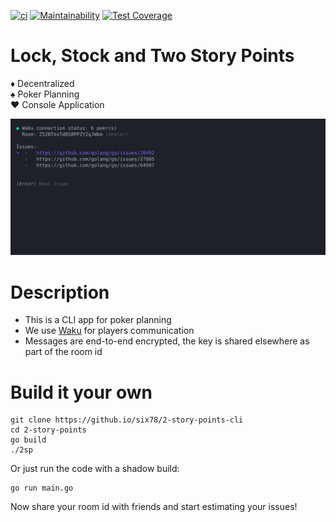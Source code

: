 [![ci](https://github.com/six78/2-story-points-cli/actions/workflows/ci.yml/badge.svg)](https://github.com/six78/2-story-points-cli/actions/workflows/ci.yml) [![Maintainability](https://api.codeclimate.com/v1/badges/beab51e49b25d45342bb/maintainability)](https://codeclimate.com/github/six78/2-story-points-cli/maintainability) [![Test Coverage](https://api.codeclimate.com/v1/badges/beab51e49b25d45342bb/test_coverage)](https://codeclimate.com/github/six78/2-story-points-cli/test_coverage)

# Lock, Stock and Two Story Points

♦️️ Decentralized \
♠️ Poker Planning \
♥️ Console Application

<p align="center">
  <img width="800" src="docs/demo.svg">
</p>

[//]: # (Fancy a web version? -> https://six78.github.io/2-story-points )

# Description

- This is a CLI app for poker planning
- We use [Waku](https://waku.org) for players communication
- Messages are end-to-end encrypted, the key is shared elsewhere as part of the room id

[//]: # (# Get it)

# Build it your own
 ```shell
 git clone https://github.io/six78/2-story-points-cli
 cd 2-story-points
 go build
 ./2sp
 ```
 
Or just run the code with a shadow build:

```shell
go run main.go
```

Now share your room id with friends and start estimating your issues!
